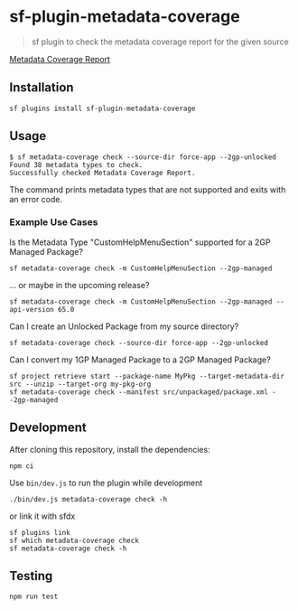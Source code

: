 # sf-plugin-metadata-coverage

> sf plugin to check the metadata coverage report for the given source

[Metadata Coverage Report](https://developer.salesforce.com/docs/success/metadata-coverage-report/references/coverage-report/metadata-coverage-report.html)

## Installation

```shell
sf plugins install sf-plugin-metadata-coverage
```

## Usage

```sh-session
$ sf metadata-coverage check --source-dir force-app --2gp-unlocked
Found 38 metadata types to check.
Successfully checked Metadata Coverage Report.
```

The command prints metadata types that are not supported and exits with an error code.

### Example Use Cases

Is the Metadata Type "CustomHelpMenuSection" supported for a 2GP Managed Package?

```shell
sf metadata-coverage check -m CustomHelpMenuSection --2gp-managed
```

... or maybe in the upcoming release?

```shell
sf metadata-coverage check -m CustomHelpMenuSection --2gp-managed --api-version 65.0
```

Can I create an Unlocked Package from my source directory?

```shell
sf metadata-coverage check --source-dir force-app --2gp-unlocked
```

Can I convert my 1GP Managed Package to a 2GP Managed Package?

```shell
sf project retrieve start --package-name MyPkg --target-metadata-dir src --unzip --target-org my-pkg-org
sf metadata-coverage check --manifest src/unpackaged/package.xml --2gp-managed
```

## Development

After cloning this repository, install the dependencies:

```shell
npm ci
```

Use `bin/dev.js` to run the plugin while development

```shell
./bin/dev.js metadata-coverage check -h
```

or link it with sfdx

```shell
sf plugins link
sf which metadata-coverage check
sf metadata-coverage check -h
```

## Testing

```shell
npm run test
```
